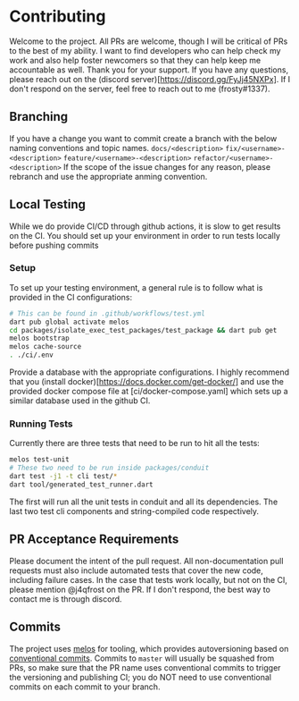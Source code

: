 # Contributing
Welcome to the project. All PRs are welcome, though I will be critical of PRs to the best of my ability. I want to find developers who can help check my work and also help foster newcomers so that they can help keep me accountable as well. Thank you for your support. If you have any questions, please reach out on the (discord server)[https://discord.gg/FyJj45NXPx]. If I don't respond on the server, feel free to reach out to me (frosty#1337).

## Branching
If you have a change you want to commit create a branch with the below naming conventions and topic names.
`docs/<description>`
`fix/<username>-<description>`
`feature/<username>-<description>`
`refactor/<username>-<description>`
If the scope of the issue changes for any reason, please rebranch and use the appropriate anming convention.

## Local Testing
While we do provide CI/CD through github actions, it is slow to get results on the CI. You should set up your environment in order to run tests locally before pushing commits
### Setup
To set up your testing environment, a general rule is to follow what is provided in the CI configurations:
```bash
# This can be found in .github/workflows/test.yml
dart pub global activate melos
cd packages/isolate_exec_test_packages/test_package && dart pub get
melos bootstrap
melos cache-source
. ./ci/.env
```
Provide a database with the appropriate configurations. I highly recommend that you (install docker)[https://docs.docker.com/get-docker/] and use the provided docker compose file at [ci/docker-compose.yaml] which sets up a similar database used in the github CI.
### Running Tests
Currently there are three tests that need to be run to hit all the tests:
```bash
melos test-unit
# These two need to be run inside packages/conduit
dart test -j1 -t cli test/*
dart tool/generated_test_runner.dart
```
The first will run all the unit tests in conduit and all its dependencies. The last two test cli components and string-compiled code respectively.

## PR Acceptance Requirements
Please document the intent of the pull request. All non-documentation pull requests must also include automated tests that cover the new code, including failure cases. In the case that tests work locally, but not on the CI, please mention @j4qfrost on the PR. If I don't respond, the best way to contact me is through discord.

## Commits
The project uses [melos](https://pub.dev/packages/melos) for tooling, which provides autoversioning based on [conventional commits](https://www.conventionalcommits.org/en/v1.0.0/). Commits to `master` will usually be squashed from PRs, so make sure that the PR name uses conventional commits to trigger the versioning and publishing CI; you do NOT need to use conventional commits on each commit to your branch.